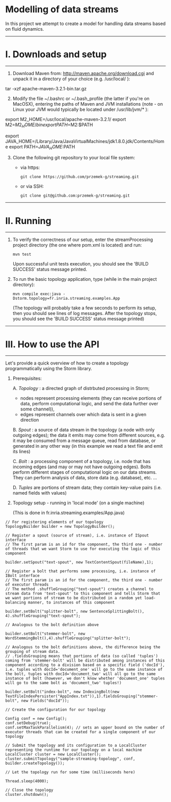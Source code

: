 Modelling of data streams
=========

In this project we attempt to create a model for handling data streams based on fluid dynamics.

-----------------------------------------------------------------------------------------------------------
# I. Downloads and setup
-----------------------------------------------------------------------------------------------------------

1. Download Maven from: http://maven.apache.org/download.cgi  and unpack it in a directory of your choice (e.g. /usr/local/ ):

tar -xzf apache-maven-3.2.1-bin.tar.gz
 
2. Modify the file ~/.bashrc or ~/.bash_profile (the latter if you're on MacOSX), entering the paths of Maven and JVM installations (note - on Linux your JVM would typically be located under /usr/lib/jvm/* ):

export M2_HOME=/usr/local/apache-maven-3.2.1/
export M2=$M2_HOME/bin
export PATH=$M2:$PATH

export JAVA_HOME=/Library/Java/JavaVirtualMachines/jdk1.8.0.jdk/Contents/Home
export PATH=$JAVA_HOME:$PATH

3. Clone the following git repository to your local file system:

    - via https:

        ```git clone https://github.com/przemek-g/streaming.git```

    - or via SSH:

        ```git clone git@github.com:przemek-g/streaming.git```

-----------------------------------------------------------------------------------------------------------
# II. Running
-----------------------------------------------------------------------------------------------------------

1. To verify the correctness of our setup, enter the streamProcessing project directory (the one where pom.xml is located) and run:

	```
	mvn test
	```

    Upon successful unit tests execution, you should see the 'BUILD SUCCESS' status message printed.

2. To run the basic topology application, type (while in the main project directory):

	```
	mvn compile exec:java -Dstorm.topology=fr.inria.streaming.examples.App 
	```

    (The topology will probably take a few seconds to perform its setup, then you should see lines of log messages. After the topology stops, you should see the 'BUILD SUCCESS' status message printed)

-----------------------------------------------------------------------------------------------------------
# III. How to use the API
-----------------------------------------------------------------------------------------------------------

Let's provide a quick overview of how to create a topology programmatically using the Storm library.

1. Prerequisites:

    A. *Topology* : a directed graph of distrbuted processing in Storm; 
   - nodes represent processing elements (they can receive portions of data, perform computational logic, and send the data further over some channel)), 
   - edges represent channels over which data is sent in a given direction

    B. *Spout* : a source of data stream in the topology (a node with only outgoing edges); the data it emits may come from different sources, e.g. it may be consumed from a message queue, read from database, or generated in any other way (in this example we read a text file and emit its lines)
    
    C. *Bolt* : a processing component of a topology, i.e. node that has incoming edges (and may or may not have outgoing edges). Bolts perform different stages of computational logic on our data streams. They can perform analysis of data, store data (e.g. database), etc. ...
    
    D. *Tuples* are portions of stream data; they contain key-value pairs (i.e. named fields with values)

2. Topology setup - running in 'local mode' (on a single machine) 

    (This is done in fr.inria.streaming.examples/App.java)

```
// For registering elements of our topology
TopologyBuilder builder = new TopologyBuilder(); 

// Register a spout (source of stream), i.e. instance of ISpout interface 
// The first param is an id for the component, the third one - number of threads that we want Storm to use for executing the logic of this component

builder.setSpout("text-spout", new TextContentSpout(fileName),1); 

// Register a bolt that performs some processing, i.e. instance of IBolt interface
// The first param is an id for the component, the third one - number of executor threads
// The method .shuffleGrouping("text-spout") creates a channel to stream data from 'text-spout' to this component and tells Storm that we want portions of stream to be distributed in a random yet load-balancing manner, to instances of this component 

builder.setBolt("splitter-bolt", new SentenceSplittingBolt(), 4).shuffleGrouping("text-spout"); 

// Analogous to the bolt definition above

builder.setBolt("stemmer-bolt", new WordStemmingBolt(),4).shuffleGrouping("splitter-bolt");

// Analogous to the bolt definitions above, the difference being the grouping of stream data.
// .fieldsGrouping means that portions of data (so called 'tuples') coming from 'stemmer-bolt' will be distributed among instances of this component according to a division based on a specific field ('docId'), i.e. tuples with docId='document_one' will go to the same instance of the bolt, tuples with docId='document_two' will all go to the same instance of bolt (however, we don't know whether 'document_one' tuples will go to the same bolt as 'document_two' tuples!)

builder.setBolt("index-bolt", new IndexingBolt(new TextFileIndexPersister("AppIndex.txt")),1).fieldsGrouping("stemmer-bolt", new Fields("docId"));

// Create the configuration for our topology

Config conf = new Config();
conf.setDebug(true);
conf.setMaxTaskParallelism(4); // sets an upper bound on the number of executor threads that can be created for a single component of our topology

// Submit the topology and its configuration to a LocalCluster representing the runtime for our topology on a local machine
LocalCluster cluster = new LocalCluster();
cluster.submitTopology("sample-streaming-topology", conf, builder.createTopology());

// Let the topology run for some time (milliseconds here)

Thread.sleep(4000);

// Close the topology
cluster.shutdown();
```
